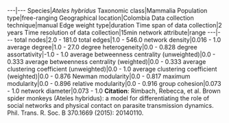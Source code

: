 ---|---
Species|*Ateles hybridus*
Taxonomic class|Mammalia
Population type|free-ranging
Geographical location|Colombia
Data collection technique|manual 
Edge weight type|duration
Time span of data collection|2 years
Time resolution of data collection|15min
network attribute|range
---|---
total nodes|2.0 - 181.0
total edges|1.0 - 546.0
network density|0.016 - 1.0
average degree|1.0 - 27.0
degree heterogeneity|0.0 - 0.828
degree assortativity|-1.0 - 1.0
average betweenness centrality (unweighted)|0.0 - 0.333
average betweenness centrality (weighted)|0.0 - 0.333
average clustering coefficient (unweighted)|0.0 - 1.0
average clustering coefficient (weighted)|0.0 - 0.876
Newman modularity|0.0 - 0.817
maximum modularity|0.0 - 0.896
relative modularity|0.0 - 0.916
group cohesion|0.073 - 1.0
network diameter|0.073 - 1.0
**Citation**: Rimbach, Rebecca, et al. 
Brown spider monkeys (Ateles hybridus): a model for differentiating the role of social networks and physical contact on parasite transmission dynamics.
 Phil. Trans. R. Soc. B 370.1669 (2015): 20140110.